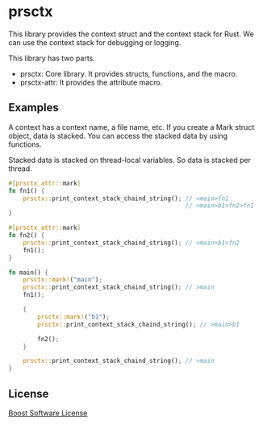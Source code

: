 # prsctx

This library provides the context struct and the context stack for Rust.
We can use the context stack for debugging or logging.

This library has two parts.

* prsctx: Core library. It provides structs, functions, and the macro.
* prsctx-attr: It provides the attribute macro.

## Examples

A context has a context name, a file name, etc. If you create a Mark struct object, data is stacked. You can access the stacked data by using functions.

Stacked data is stacked on thread-local variables. So data is stacked per thread.

```rust
#[prsctx_attr::mark]
fn fn1() {
    prsctx::print_context_stack_chaind_string(); // >main>fn1
                                                 // >main>b1>fn2>fn1
}

#[prsctx_attr::mark]
fn fn2() {
    prsctx::print_context_stack_chaind_string(); // >main>b1>fn2
    fn1();
}

fn main() {
    prsctx::mark!("main");
    prsctx::print_context_stack_chaind_string(); // >main
    fn1();

    {
        prsctx::mark!("b1");
        prsctx::print_context_stack_chaind_string(); // >main>b1

        fn2();
    }

    prsctx::print_context_stack_chaind_string(); // >main
}
```

## License

[Boost Software License](./LICENSE)
